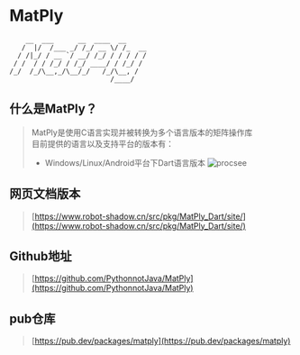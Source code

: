 # MatPly 

```text
    __  ___      __  ____  __     
   /  |/  /___ _/ /_/ __ \/ /_  __
  / /|_/ / __ `/ __/ /_/ / / / / /
 / /  / / /_/ / /_/ ____/ / /_/ / 
/_/  /_/\__,_/\__/_/   /_/\__, /  
                         /____/   
```

## 什么是MatPly？
> MatPly是使用C语言实现并被转换为多个语言版本的矩阵操作库  
> 目前提供的语言以及支持平台的版本有：
> - Windows/Linux/Android平台下Dart语言版本
> ![procsee](doc/API/Dart/src/process.png)

## 网页文档版本
> [https://www.robot-shadow.cn/src/pkg/MatPly_Dart/site/](https://www.robot-shadow.cn/src/pkg/MatPly_Dart/site/)

## Github地址
> [https://github.com/PythonnotJava/MatPly](https://github.com/PythonnotJava/MatPly)

## pub仓库
> [https://pub.dev/packages/matply](https://pub.dev/packages/matply)
